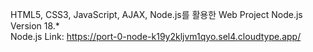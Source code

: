 HTML5, CSS3, JavaScript, AJAX, Node.js를 활용한 Web Project
Node.js Version 18.*  
Node.js Link: https://port-0-node-k19y2kljvm1qyo.sel4.cloudtype.app/  
